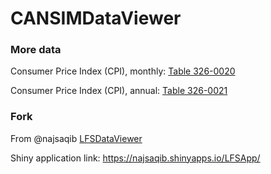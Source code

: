 # CANSIMDataViewer

### More data

Consumer Price Index (CPI), monthly: [Table 326-0020](http://www5.statcan.gc.ca/cansim/a26?id=3260020)

Consumer Price Index (CPI), annual: [Table 326-0021](http://www5.statcan.gc.ca/cansim/a26?id=3260021)


### Fork

From @najsaqib [LFSDataViewer](https://github.com/najsaqib/LFSDataViewer)

Shiny application link: https://najsaqib.shinyapps.io/LFSApp/
